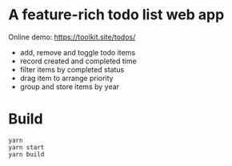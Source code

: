 # A feature-rich todo list web app

Online demo: https://toolkit.site/todos/

- add, remove and toggle todo items
- record created and completed time
- filter items by completed status
- drag item to arrange priority
- group and store items by year

# Build

```
yarn
yarn start
yarn build
```
